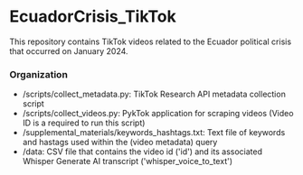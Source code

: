 # EcuadorCrisis_TikTok


This repository contains TikTok videos related to the Ecuador political crisis that occurred on January 2024. 

### Organization 
- /scripts/collect_metadata.py: TikTok Research API metadata collection script
- /scripts/collect_videos.py: PykTok application for scraping videos (Video ID is a required to run this script)
- /supplemental_materials/keywords_hashtags.txt: Text file of keywords and hastags used within the (video metadata) query
- /data: CSV file that contains the video id ('id') and its associated Whisper Generate AI transcript ('whisper_voice_to_text')